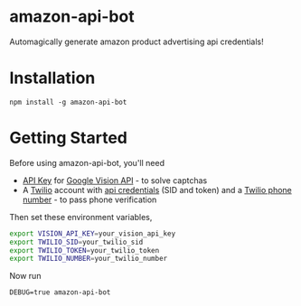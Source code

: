 # amazon-api-bot
Automagically generate amazon product advertising api credentials!

# Installation
```
npm install -g amazon-api-bot
```

# Getting Started
Before using amazon-api-bot, you'll need
- [API Key](https://support.google.com/cloud/answer/6158862?hl=en
) for [Google Vision API](https://cloud.google.com/vision/) - to solve captchas
- A [Twilio](https://www.twilio.com/) account with [api credentials](https://www.twilio.com/docs/api/rest/request
) (SID and token) and a [Twilio phone number](https://www.twilio.com/phone-numbers) - to pass phone verification


Then set these environment variables,
```bash
export VISION_API_KEY=your_vision_api_key
export TWILIO_SID=your_twilio_sid
export TWILIO_TOKEN=your_twilio_token
export TWILIO_NUMBER=your_twilio_number
```

Now run
```
DEBUG=true amazon-api-bot
```
